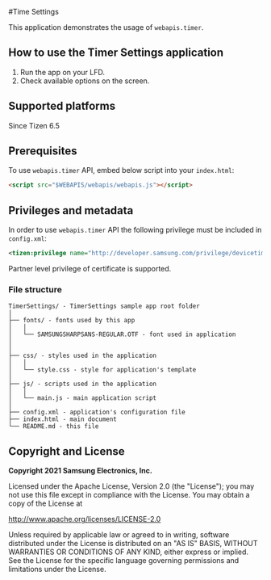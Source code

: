 #Time Settings 

This application demonstrates the usage of `webapis.timer`. 

## How to use the Timer Settings application

1. Run the app on your LFD.
2. Check available options on the screen.

## Supported platforms

Since Tizen 6.5


## Prerequisites

To use `webapis.timer` API, embed below script into your `index.html`:

```html
<script src="$WEBAPIS/webapis/webapis.js"></script>
```

## Privileges and metadata

In order to use `webapis.timer` API the following privilege must be included in `config.xml`:

```xml
<tizen:privilege name="http://developer.samsung.com/privilege/devicetimer" />
```

Partner level privilege of certificate is supported.

### File structure

```
TimerSettings/ - TimerSettings sample app root folder
│
├── fonts/ - fonts used by this app
│   │
│   └── SAMSUNGSHARPSANS-REGULAR.OTF - font used in application
│  
│
├── css/ - styles used in the application
│   │
│   └── style.css - style for application's template
│
├── js/ - scripts used in the application
│   │
│   └── main.js - main application script
│
├── config.xml - application's configuration file
├── index.html - main document
└── README.md - this file
```


## Copyright and License

**Copyright 2021 Samsung Electronics, Inc.**

Licensed under the Apache License, Version 2.0 (the "License"); you may not use this file except in compliance with the License. You may obtain a copy of the License at

http://www.apache.org/licenses/LICENSE-2.0

Unless required by applicable law or agreed to in writing, software distributed under the License is distributed on an "AS IS" BASIS, WITHOUT WARRANTIES OR CONDITIONS OF ANY KIND, either express or implied. See the License for the specific language governing permissions and limitations under the License.
